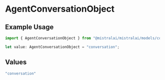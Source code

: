 # AgentConversationObject

## Example Usage

```typescript
import { AgentConversationObject } from "@mistralai/mistralai/models/components";

let value: AgentConversationObject = "conversation";
```

## Values

```typescript
"conversation"
```